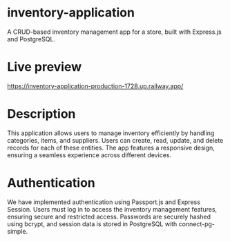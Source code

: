 # inventory-application
A CRUD-based inventory management app for a store, built with Express.js and PostgreSQL.

# Live preview
https://inventory-application-production-1728.up.railway.app/

# Description
This application allows users to manage inventory efficiently by handling categories, items, and suppliers. Users can create, read, update, and delete records for each of these entities. The app features a responsive design, ensuring a seamless experience across different devices.

# Authentication
We have implemented authentication using Passport.js and Express Session. Users must log in to access the inventory management features, ensuring secure and restricted access. Passwords are securely hashed using bcrypt, and session data is stored in PostgreSQL with connect-pg-simple.
